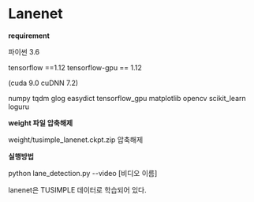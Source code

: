 # Lanenet



**requirement**

파이썬 3.6

tensorflow ==1.12 tensorflow-gpu == 1.12

(cuda 9.0 cuDNN 7.2)

numpy
tqdm
glog
easydict
tensorflow_gpu
matplotlib
opencv
scikit_learn
loguru



**weight 파일 압축해제**

weight/tusimple_lanenet.ckpt.zip 압축해제



**실행방법**

python lane_detection.py --video [비디오 이름] 

lanenet은 TUSIMPLE 데이터로 학습되어 있다.

